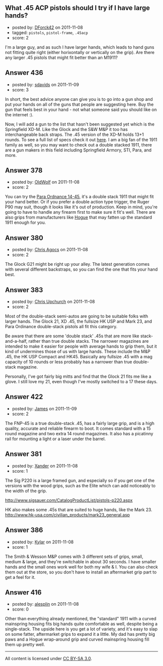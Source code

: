 ## What .45 ACP pistols should I try if I have large hands?

- posted by: [DForck42](https://stackexchange.com/users/-1/124-dforck42) on 2011-11-08
- tagged: `pistols`, `pistol-frame`, `.45acp`
- score: 2

I'm a large guy, and as such I have larger hands, which leads to hand guns not fitting quite right (either horixontally or vertically on the grip).  Are there any larger .45 pistols that might fit better than an M1911? 


## Answer 436

- posted by: [sdavids](https://stackexchange.com/users/-1/150-sdavids) on 2011-11-09
- score: 3

<p>In short, the best advice anyone can give you is to go into a gun shop and put your hands on all of the guns that people are suggesting here. Buy the gun that feels best in your hand - not what someone said you should like on the internet :).</p>

<p>Now, I will add a gun to the list that hasn't been suggested yet which is the Springfield XD-M. Like the Glock and the S&amp;W M&amp;P it too has interchangeable back straps. The .45 version of the XD-M holds 13+1 rounds. To see a full list of specs check it out <a href="http://www.the-m-factor.com/html/specs_6.html" rel="nofollow">here</a>. I am a big fan of the 1911 family as well, so you may want to check out a double stacked 1911, there are a gun makers in this field including Springfield Armory, STI, Para, and more.</p>



## Answer 378

- posted by: [OldWolf](https://stackexchange.com/users/-1/111-oldwolf) on 2011-11-08
- score: 2

You can try the [Para Ordnance 14-45](http://www.para-usa.com/new/product_pistol.php?id=69), it's a double stack 1911 that might fit your hand better. Or if you prefer a double action type trigger, the Ruger P90 may suit, though it looks like it's out of production. Keep in mind, you're going to have to handle any firearm first to make sure it fit's well. There are also grips from manufacturers like [Hogue](http://www.getgrip.com/main/overview/semi.html) that may fatten up the standard 1911 enough for you.


## Answer 380

- posted by: [Chris Agocs](https://stackexchange.com/users/-1/12-chris-agocs) on 2011-11-08
- score: 2

The Glock G21 might be right up your alley. The latest generation comes with several different backstraps, so you can find the one that fits your hand best.


## Answer 383

- posted by: [Chris Upchurch](https://stackexchange.com/users/-1/79-chris-upchurch) on 2011-11-08
- score: 2

Most of the double-stack semi-autos are going to be suitable folks with larger hands.  The Glock 21, XD .45, the fullsize HK USP and Mark 23, and Para Ordinance double-stack pistols all fit this category.  

Be aware that there are some 'double stack' .45s that are more like stack-and-a-half, rather than true double stacks.  The narrower magazines are intended to make it easier for people with average hands to grip them, but it kind of undermines those of us with large hands.  These include the M&P .45, the HK USP Compact and HK45.  Basically any fullsize .45 with a mag capacity of 10 rounds or less probably has a narrower than true double-stack magazine.

Personally, I've got fairly big mitts and find that the Glock 21 fits me like a glove.  I still love my 21, even though I've mostly switched to a 17 these days.


## Answer 422

- posted by: [James](https://stackexchange.com/users/-1/192-james) on 2011-11-09
- score: 2

The FNP-45 is a true double-stack .45, has a fairly large grip, and is a high quality, accurate and reliable firearm to boot. It comes standard with a 15 round magazine and two extra 14 round magazines. It also has a picatinny rail for mounting a light or a laser under the barrel.


## Answer 381

- posted by: [Xander](https://stackexchange.com/users/-1/9-xander) on 2011-11-08
- score: 1

The Sig P220 is a large framed gun, and especially so if you get one of the versions with the wood grips, such as the Elite which can add noticeably to the width of the grip.  

http://www.sigsauer.com/CatalogProductList/pistols-p220.aspx

HK also makes some .45s that are suited to huge hands, like the Mark 23. 
http://www.hk-usa.com/civilian_products/mark23_general.asp 


## Answer 386

- posted by: [Kylar](https://stackexchange.com/users/-1/152-kylar) on 2011-11-08
- score: 1

The Smith & Wesson M&P comes with 3 different sets of grips, small, medium & large, and they're switchable in about 30 seconds. I have smaller hands and the small ones work well for both my wife & I. You can also check them out at the store, so you don't have to install an aftermarket grip part to get a feel for it.


## Answer 416

- posted by: [alesplin](https://stackexchange.com/users/-1/104-alesplin) on 2011-11-08
- score: 0

Other than everything already mentioned, the "standard" 1911 with a curved mainspring housing fits big hands quite comfortable as well, despite being a single-stack. The upside here is you get a lot of variety, and it's easy to slap on some fatter, aftermarket grips to expand it a little. My dad has pretty big paws and a Hogue wrap-around grip and curved mainspring housing fill them up pretty well.



---

All content is licensed under [CC BY-SA 3.0](https://creativecommons.org/licenses/by-sa/3.0/).
